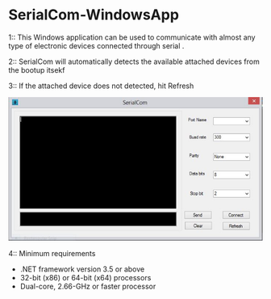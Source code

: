 # SerialCom-WindowsApp
1:: This Windows application can be used to communicate with almost any type of electronic devices connected through serial .

2:: SerialCom will automatically detects the available attached devices from the bootup itsekf

3:: If the attached device does not detected, hit Refresh

![Screenshot](SerialCom.JPG)


4:: Minimum requirements </br>

<ul style="list-style-type:disc">
  <li>.NET framework version 3.5 or above</li>
  <li> 32-bit (x86) or 64-bit (x64) processors</li>
  <li> Dual-core, 2.66-GHz or faster processor</li>
</ul>  
   

